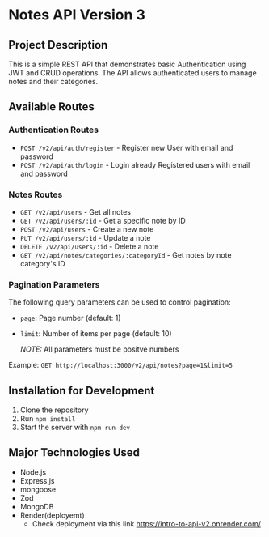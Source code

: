 # Notes API Version 3

## Project Description

This is a simple REST API that demonstrates basic Authentication using JWT and CRUD operations. The API allows authenticated users to manage notes and their categories.

## Available Routes

### Authentication Routes

- `POST /v2/api/auth/register` - Register new User with email and password
- `POST /v2/api/auth/login` - Login already Registered users with email and password

### Notes Routes

- `GET /v2/api/users` - Get all notes
- `GET /v2/api/users/:id` - Get a specific note by ID
- `POST /v2/api/users` - Create a new note
- `PUT /v2/api/users/:id` - Update a note
- `DELETE /v2/api/users/:id` - Delete a note
- `GET /v2/api/notes/categories/:categoryId` - Get notes by note category's ID

### Pagination Parameters

The following query parameters can be used to control pagination:

- `page`: Page number (default: 1)
- `limit`: Number of items per page (default: 10)

    *NOTE:* All parameters must be positve numbers

Example: `GET http://localhost:3000/v2/api/notes?page=1&limit=5`

## Installation for Development

1. Clone the repository
2. Run `npm install`
3. Start the server with `npm run dev`

## Major Technologies Used

- Node.js
- Express.js
- mongoose
- Zod
- MongoDB
- Render(deployemt)
  - Check deployment via this link https://intro-to-api-v2.onrender.com/

